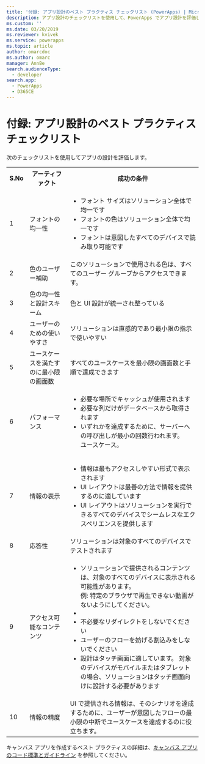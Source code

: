 ```yaml
---
title: '付録: アプリ設計のベスト プラクティス チェックリスト (PowerApps) | Microsoft Docs'
description: アプリ設計のチェックリストを使用して、PowerApps でアプリ設計を評価します。
ms.custom: ''
ms.date: 03/20/2019
ms.reviewer: kvivek
ms.service: powerapps
ms.topic: article
author: omarcdoc
ms.author: omarc
manager: AnnBe
search.audienceType:
  - developer
search.app:
  - PowerApps
  - D365CE
---
```

# <a name="appendix-app-design-best-practices-checklist"></a>付録: アプリ設計のベスト プラクティス チェックリスト

次のチェックリストを使用してアプリの設計を評価します。 

<table>
<tbody>
<tr>
<th>S.No</th>
<th>アーティファクト</th>
<th>成功の条件</th>
</tr>
<tr>
<td>1</td>
<td>フォントの均一性</td>
<td><ul>
<li>フォント サイズはソリューション全体で均一です</li>
<li>フォントの色はソリューション全体で均一です</li>
<li>フォントは意図したすべてのデバイスで読み取り可能です</li>
</ul>
</td>
</tr>
<tr>
<td>2</td>
<td>色のユーザー補助</td>
<td>このソリューションで使用される色は、すべてのユーザー グループからアクセスできます。</td>
</tr>
<tr>
<td>3</td>
<td> 色の均一性と設計スキーム </td>
<td>色と UI 設計が統一され整っている</td>
</tr>
<tr>
<td>4</td>
<td>ユーザーのための使いやすさ</td>
<td>ソリューションは直感的であり最小限の指示で使いやすい</td>
</tr>
<tr>
<td>5</td>
<td>ユースケースを満たすのに最小限の画面数</td>
<td>すべてのユースケースを最小限の画面数と手順で達成できます</td>
</tr>
<tr>
<td>6</td>
<td>パフォーマンス</td>
<td>
<ul>
<li>必要な場所でキャッシュが使用されます</li>
<li>必要な列だけがデータベースから取得されます</li>
<li>いずれかを達成するために、サーバーへの呼び出しが最小の回数行われます。</li>
ユースケース。
</ul>
</td>
</tr>
<tr>
<td>7</td>
<td>情報の表示</td>
<td>
<ul>
<li>情報は最もアクセスしやすい形式で表示されます</li>
<li>UI レイアウトは最善の方法で情報を提供するのに適しています</li>
<li>UI レイアウトはソリューションを実行できるすべてのデバイスでシームレスなエクスペリエンスを提供します</li>
</ul>
</td>
</tr>
<tr>
<td>8</td>
<td>応答性</td>
<td>ソリューションは対象のすべてのデバイスでテストされます</td>
</tr>
<tr>
<td>9</td>
<td>アクセス可能なコンテンツ</td>
<td>
<ul>
<li>ソリューションで提供されるコンテンツは、対象のすべてのデバイスに表示される可能性があります。<br/>例: 特定のブラウザで再生できない動画がないようにしてください。<li>
<li>不必要なリダイレクトをしないでください</li>
<li>ユーザーのフローを妨げる割込みをしないでください</li>
<li>設計はタッチ画面に適しています。 対象のデバイスがモバイルまたはタブレットの場合、ソリューションはタッチ画面向けに設計する必要があります</li>
</ul>
</td>
</tr>
<tr>
<td>10</td>
<td>情報の精度</td>
<td>UI で提供される情報は、そのシナリオを達成するために、ユーザーが意図したフローの最小限の中断でユースケースを達成するのに役立ちます。</td>
</tr>
</tbody>
</table>


キャンバス アプリを作成するベスト プラクティスの詳細は、[キャンバス アプリのコード標準とガイドライン](https://aka.ms/powerappscanvasguidelines) を参照してください。

  




  

